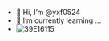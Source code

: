 - 👋 Hi, I’m @yxf0524
- 🌱 I’m currently learning ...
- ![39E16115](https://github.com/yxf0524/yxf0524/assets/139856458/1a5adcb2-4590-4942-9054-ab3f71977f13)


<!---
yxf0524/yxf0524 is a ✨ special ✨ repository because its `README.md` (this file) appears on your GitHub profile.
You can click the Preview link to take a look at your changes.
--->
